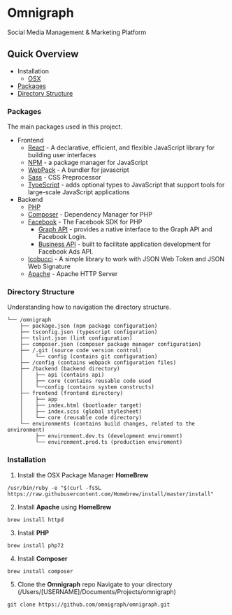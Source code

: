 # Omnigraph
Social Media Management & Marketing Platform

## Quick Overview
- Installation
  - [OSX](#installation)
- [Packages](#packages)
- [Directory Structure](#directory-structure)

### Packages
The main packages used in this project.
- Frontend
  - [React](https://github.com/facebook/react) - A declarative, efficient, and flexible JavaScript library for building user interfaces
  - [NPM](https://github.com/npm/cli) - a package manager for JavaScript
  - [WebPack](https://github.com/webpack) - A bundler for javascript
  - [Sass](https://github.com/sass/sass) - CSS Preprocessor
  - [TypeScript](https://github.com/Microsoft/TypeScript) - adds optional types to JavaScript that support tools for large-scale JavaScript applications
- Backend
  - [PHP](https://github.com/php)
  - [Composer](https://github.com/composer/composer) - Dependency Manager for PHP
  - [Facebook](https://github.com/facebook?utf8=%E2%9C%93&q=&type=&language=php) - The Facebook SDK for PHP
    - [Graph API](https://github.com/facebook/php-graph-sdk) - provides a native interface to the Graph API and Facebook Login.
    - [Business API](https://github.com/facebook/facebook-php-business-sdk) - built to facilitate application development for Facebook Ads API.
  - [Icobucci](https://github.com/lcobucci/jwt) - A simple library to work with JSON Web Token and JSON Web Signature
  - [Apache](https://github.com/apache/httpd) - Apache HTTP Server

### Directory Structure
Understanding how to navigation the directory structure.

```
└── /omnigraph
    ├── package.json (npm package configuration)
    ├── tsconfig.json (typescript configuration)
    ├── tslint.json (lint configuration)
    ├── composer.json (composer package manager configuration)
    ├── /.git (source code version control)
    │    └── config (contains git configuration)
    ├── /config (contains webpack configuration files)
    ├── /backend (backend directory)
    │    ├── api (contains api)
    │    ├── core (contains reusable code used
    │    └──config (contains system constructs)
    ├── frontend (frontend directory)
    │    ├── app
    │    ├── index.html (bootloader target)
    │    ├── index.scss (global stylesheet)
    │    └── core (reusable code directory)
    └── environments (contains build changes, related to the environment)
         ├── environment.dev.ts (development enviroment)
         └── environment.prod.ts (production enviroment)
 ```

### Installation
1. Install the OSX Package Manager **HomeBrew**
```
/usr/bin/ruby -e "$(curl -fsSL https://raw.githubusercontent.com/Homebrew/install/master/install"
```
2. Install **Apache** using **HomeBrew**
```
brew install httpd
```
3. Install **PHP**
```
brew install php72
```
4. Install **Composer** 
```
brew install composer
```
5. Clone the **Omnigraph** repo Navigate to your directory (/Users/[USERNAME]/Documents/Projects/omnigraph)
```
git clone https://github.com/omnigraph/omnigraph.git
```





